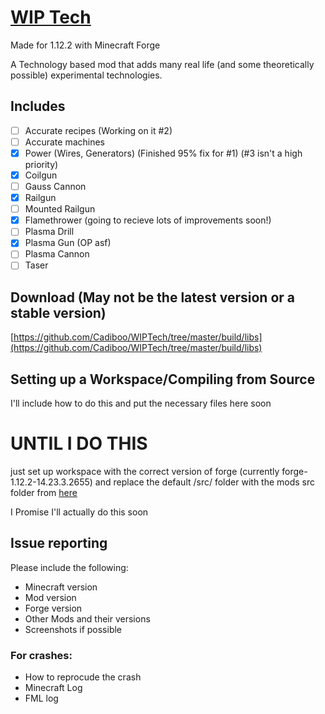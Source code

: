 # [WIP Tech](https://github.com/Cadiboo/WIPTech/tree/master/src/)
Made for 1.12.2 with Minecraft Forge

A Technology based mod that adds many real life (and some theoretically possible) experimental technologies.

## Includes
- [ ] Accurate recipes (Working on it #2)
- [ ] Accurate machines
- [x] Power (Wires, Generators) (Finished 95% fix for #1) (#3 isn't a high priority)
- [x] Coilgun
- [ ] Gauss Cannon
- [x] Railgun
- [ ] Mounted Railgun
- [x] Flamethrower (going to recieve lots of improvements soon!)
- [ ] Plasma Drill
- [x] Plasma Gun (OP asf)
- [ ] Plasma Cannon
- [ ] Taser

## Download (May not be the latest version or a stable version)
[https://github.com/Cadiboo/WIPTech/tree/master/build/libs](https://github.com/Cadiboo/WIPTech/tree/master/build/libs)

## Setting up a Workspace/Compiling from Source
I'll include how to do this and put the necessary files here soon
# UNTIL I DO THIS
just set up workspace with the correct version of forge (currently forge-1.12.2-14.23.3.2655) and replace the default /src/ folder with the mods src folder from [here](https://github.com/Cadiboo/WIPTech/tree/master/)

I Promise I'll actually do this soon

## Issue reporting
Please include the following:

* Minecraft version
* Mod version
* Forge version
* Other Mods and their versions 
* Screenshots if possible
### For crashes:
* How to reprocude the crash
* Minecraft Log
* FML log
